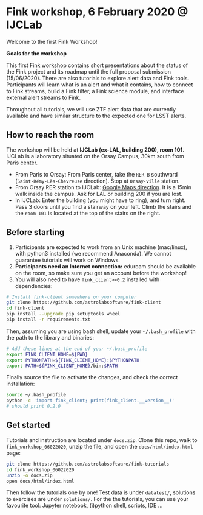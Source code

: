 # Fink workshop, 6 February 2020 @ IJCLab

Welcome to the first Fink Workshop!

**Goals for the workshop**

This first Fink workshop contains short presentations about the status of the
Fink project and its roadmap until the full proposal submission (15/06/2020).
There are also tutorials to explore alert data and Fink tools. Participants will learn what is an alert and what it contains,
how to connect to Fink streams, build a Fink filter, a Fink science module, and interface external alert streams to Fink.

Throughout all tutorials, we will use ZTF alert data that are currently available
and have similar structure to the expected one for LSST alerts.

## How to reach the room

The workshop will be held at **IJCLab (ex-LAL, building 200), room 101**. IJCLab is a laboratory situated on the Orsay Campus, 30km south from Paris center.

- From Paris to Orsay: From Paris center, take the `RER B` southward (`Saint-Rémy-Lès-Chevreuse` direction). Stop at `Orsay-ville` station.
- From Orsay RER station to IJCLab: [Google Maps direction](https://goo.gl/maps/BpdAiKeU9gpzGJkx9). It is a 15min walk inside the campus. Ask for LAL or building 200 if you are lost.
- In IJCLab: Enter the building (you might have to ring), and turn right. Pass 3 doors until you find a stairway on your left. Climb the stairs and the `room 101` is located at the top of the stairs on the right.

## Before starting

1. Participants are expected to work from an Unix machine (mac/linux), with python3 installed (we recommend Anaconda). We cannot guarantee tutorials will work on Windows.
2. **Participants need an Internet connection:** eduroam should be available on the room, so make sure you get an account before the workshop!
3. You will also need to have `fink_client>=0.2` installed with dependencies:

```bash
# Install fink-client somewhere on your computer
git clone https://github.com/astrolabsoftware/fink-client
cd fink-client
pip install --upgrade pip setuptools wheel
pip install -r requirements.txt
```

Then, assuming you are using bash shell, update your `~/.bash_profile` with the path to the library and binaries:

```bash
# Add these lines at the end of your ~/.bash_profile
export FINK_CLIENT_HOME=${PWD}
export PYTHONPATH=${FINK_CLIENT_HOME}:$PYTHONPATH
export PATH=${FINK_CLIENT_HOME}/bin:$PATH
```

Finally source the file to activate the changes, and check the correct installation:

```bash
source ~/.bash_profile
python -c 'import fink_client; print(fink_client.__version__)'
# should print 0.2.0
```

## Get started

Tutorials and instruction are located under `docs.zip`. Clone this repo, walk to `fink_workshop_06022020`, unzip the file, and open the `docs/html/index.html` page:

```bash
git clone https://github.com/astrolabsoftware/fink-tutorials
cd fink_workshop_06022020
unzip -o docs.zip
open docs/html/index.html
```

Then follow the tutorials one by one! Test data is under `datatest/`, solutions to exercises are under `solutions/`. For the the tutorials, you can use your favourite tool: Jupyter notebook, (i)python shell, scripts, IDE ...
